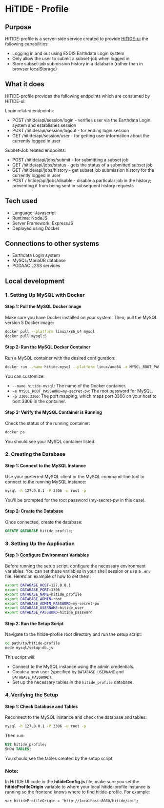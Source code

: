 # HiTIDE - Profile

## Purpose
HiTIDE-profile is a server-side service created to provide [HiTIDE-ui](https://podaac-git.jpl.nasa.gov:8443/HiTIDE-UI-Components/hitide-ui) the following capabilities:
* Logging in and out using ESDIS Earthdata Login system
* Only allow the user to submit a subset-job when logged in
* Store subset-job submission history in a database (rather than in browser localStorage)

## What it does
HiTIDE-profile provides the following endpoints which are consumed by HiTIDE-ui:

Login related endpoints:
* POST /hitide/api/session/login - verifies user via the Earthdata Login system and establishes session
* POST /hitide/api/session/logout - for ending login session
* GET /hitide/api/session/user - for getting user information about the currently logged in user

Subset-Job related endpoints:
* POST /hitide/api/jobs/submit - for submitting a subset job
* GET /hitide/api/jobs/status - gets the status of a submitted subset job
* GET /hitide/api/jobs/history - get subset job submission history for the currently logged in user
* POST / hitide/api/jobs/disable - disable a particular job in the history; preventing it from being sent in subsequent history requests


## Tech used
* Language: Javascript
* Runtime: NodeJS
* Server Framework: ExpressJS
* Deployed using Docker

## Connections to other systems
* Earthdata Login system
* MySQL/MariaDB database
* PODAAC L2SS services

## Local development

### 1. Setting Up MySQL with Docker

#### Step 1: Pull the MySQL Docker Image

Make sure you have Docker installed on your system. Then, pull the MySQL version 5 Docker image:

```bash
docker pull --platform linux/x86_64 mysql
docker pull mysql:5
```

#### Step 2: Run the MySQL Docker Container

Run a MySQL container with the desired configuration:

```bash
docker run --name hitide-mysql --platform linux/amd64 -e MYSQL_ROOT_PASSWORD=my-secret-pw -d -p 3306:3306 mysql:5 
```

You can customize:

- `--name hitide-mysql`: The name of the Docker container.
- `-e MYSQL_ROOT_PASSWORD=my-secret-pw`: The root password for MySQL.
- `-p 3306:3306`: The port mapping, which maps port 3306 on your host to port 3306 in the container.

#### Step 3: Verify the MySQL Container is Running

Check the status of the running container:

```bash
docker ps
```

You should see your MySQL container listed.

### 2. Creating the Database

#### Step 1: Connect to the MySQL Instance

Use your preferred MySQL client or the MySQL command-line tool to connect to the running MySQL instance:

```bash
mysql -h 127.0.0.1 -P 3306 -u root -p
```

You'll be prompted for the root password (my-secret-pw in this case).

#### Step 2: Create the Database

Once connected, create the database:

```sql
CREATE DATABASE hitide_profile;
```

### 3. Setting Up the Application

#### Step 1: Configure Environment Variables

Before running the setup script, configure the necessary environment variables. You can set these variables in your shell session or use a `.env` file. Here’s an example of how to set them:

```bash
export DATABASE_HOST=127.0.0.1
export DATABASE_PORT=3306
export DATABASE_NAME=hitide_profile
export DATABASE_ADMIN=root
export DATABASE_ADMIN_PASSWORD=my-secret-pw
export DATABASE_USERNAME=hitide_user
export DATABASE_PASSWORD=hitide_password
```

#### Step 2: Run the Setup Script

Navigate to the hitide-profile root directory and run the setup script:

```bash
cd path/to/hitide-profile
node mysql/setup-db.js
```

This script will:
- Connect to the MySQL instance using the admin credentials.
- Create a new user (specified by `DATABASE_USERNAME` and `DATABASE_PASSWORD`).
- Set up the necessary tables in the `hitide_profile` database.

### 4. Verifying the Setup

#### Step 1: Check Database and Tables

Reconnect to the MySQL instance and check the database and tables:

```bash
mysql -h 127.0.0.1 -P 3306 -u root -p
```

Then run:

```sql
USE hitide_profile;
SHOW TABLES;
```

You should see the tables created by the setup script.

### Note:
In HiTIDE UI code in the **hitideConfig.js** file, make sure you set the **hitideProfileOrigin** variable to where your local hitide-profile instance is running so the frontend knows where to find hitide-profile. For example:
```
var hitideProfileOrigin = "http://localhost:8080/hitide/api";
```